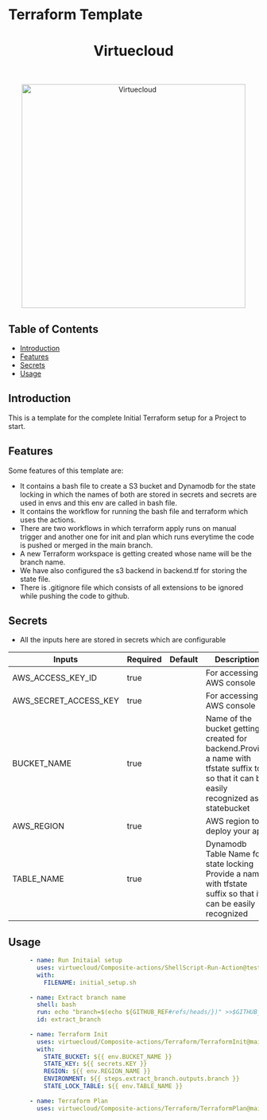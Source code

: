 # Terraform Template

<h1 align="center"> Virtuecloud </h1> <br>
<p align="center">
  <a href="https://virtuecloud.io/">
    <img alt="Virtuecloud" title="Virtuecloud" src="https://virtuecloud.io/assets/images/VitueCloud_Logo.png" width="450">
  </a>
</p>

## Table of Contents

- [Introduction](#introduction)
- [Features](#features)
- [Secrets](#secrets)
- [Usage](#usage)

## Introduction

This is a template for the complete Initial Terraform setup for a Project to start.

## Features

Some features of this template are:

* It contains a bash file to create a S3 bucket and Dynamodb for the state locking in which the names of both are stored in secrets and secrets are used in envs and this env are called in bash file.
* It contains the workflow for running the bash file and terraform which uses the actions.
* There are two workflows in which terraform apply runs on manual trigger and another one for init and plan which runs everytime the code is pushed or merged in the main branch.
* A new Terraform workspace is getting created whose name will be the branch name.
* We have also configured the s3 backend in backend.tf for storing the state file.
* There is .gitignore file which consists of all extensions to be ignored while pushing the code to github.

## Secrets

* All the inputs here are stored in secrets which are configurable

| Inputs  | Required | Default | Description |
|---------|----------|---------|-------------|
|AWS_ACCESS_KEY_ID|true| |For accessing AWS console|
|AWS_SECRET_ACCESS_KEY|true| |For accessing AWS console|
|BUCKET_NAME|true| |Name of the bucket getting created for backend.Provide a name with tfstate suffix to it so that it can be easily recognized as a statebucket|
|AWS_REGION|true| |AWS region to deploy your app|
|TABLE_NAME|true| |Dynamodb Table Name for state locking Provide a name with tfstate suffix so that it can be easily recognized|

## Usage

```yaml
      - name: Run Initaial setup
        uses: virtuecloud/Composite-actions/ShellScript-Run-Action@test
        with:
          FILENAME: initial_setup.sh
          
      - name: Extract branch name
        shell: bash
        run: echo "branch=$(echo ${GITHUB_REF#refs/heads/})" >>$GITHUB_OUTPUT
        id: extract_branch
        
      - name: Terraform Init
        uses: virtuecloud/Composite-actions/Terraform/TerraformInit@main
        with:
          STATE_BUCKET: ${{ env.BUCKET_NAME }}
          STATE_KEY: ${{ secrets.KEY }}
          REGION: ${{ env.REGION_NAME }}
          ENVIRONMENT: ${{ steps.extract_branch.outputs.branch }}             
          STATE_LOCK_TABLE: ${{ env.TABLE_NAME }}    
          
      - name: Terraform Plan
        uses: virtuecloud/Composite-actions/Terraform/TerraformPlan@main
```





